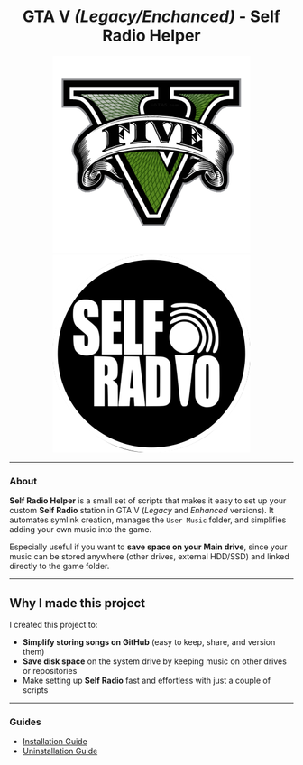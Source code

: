 <div align="center">

# GTA V ***(Legacy/Enchanced)*** - Self Radio Helper

<link href="https://gta.fandom.com/wiki/Grand_Theft_Auto_V">
  <img src="/GitHub/gta-v-logo.png" width="350" alt="logo_v" />
</link>

<link href="https://gta.fandom.com/wiki/Self_Radio">
  <img src="/GitHub/selfradio.png" width="350" alt="logo" />
</link>

</div>

---

### About

**Self Radio Helper** is a small set of scripts that makes it easy to set up your custom **Self Radio** station in GTA V (*Legacy* and *Enhanced* versions).
It automates symlink creation, manages the `User Music` folder, and simplifies adding your own music into the game.

Especially useful if you want to **save space on your Main drive**, since your music can be stored anywhere (other drives, external HDD/SSD) and linked directly to the game folder.

---

## Why I made this project

I created this project to:
- **Simplify storing songs on GitHub** (easy to keep, share, and version them)
- **Save disk space** on the system drive by keeping music on other drives or repositories
- Make setting up **Self Radio** fast and effortless with just a couple of scripts

---

### Guides
- [Installation Guide](Installation.md)
- [Uninstallation Guide](Uninstallation.md)